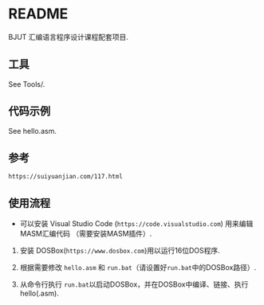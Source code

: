 # README

BJUT 汇编语言程序设计课程配套项目.

## 工具

See Tools/.

## 代码示例

See hello.asm.

## 参考

`https://suiyuanjian.com/117.html`

## 使用流程

* 可以安装 Visual Studio Code (`https://code.visualstudio.com`) 用来编辑MASM汇编代码 （需要安装MASM插件）.

1. 安装 DOSBox(`https://www.dosbox.com`)用以运行16位DOS程序. 

2. 根据需要修改 `hello.asm` 和 `run.bat`（请设置好`run.bat`中的DOSBox路径）.

3. 从命令行执行 `run.bat`以启动DOSBox，并在DOSBox中编译、链接、执行hello(.asm).